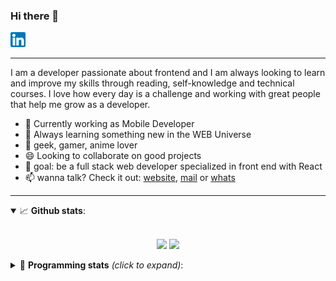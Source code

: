 ### Hi there 👋


 <a href="https://www.linkedin.com/in/edson-freire/"  target="_blank"  rel="nofollow">
 <img width="24rem" src="https://github.com/edsonmfreire/edsonmfreire/blob/master/assets/linkedin.png?raw=true">
 </a> 


---

I am a developer passionate about frontend and I am always looking to learn and improve my skills through reading, self-knowledge and technical courses. I love how every day is a challenge and working with great people that help me grow as a developer.

- 🔭 Currently working as Mobile Developer
- 🌱 Always learning something new in the WEB Universe
- 💜 geek, gamer, anime lover
- 😄 Looking to collaborate on good projects
- 🎯 goal: be a full stack web developer specialized in front end with React
- 📫 wanna talk? Check it out: <a href="http://www.edsonfreire.com.br" target="_blank">website</a>, <a href="mailto:edson@edsonfreire.com.br" target="_blank">mail</a> or <a href="https://api.whatsapp.com/send?phone=5579991208279" target="_blank">whats</a>

---

<details open>
  <summary>📈 <b>Github stats</b>:</summary>
  <br>
  <p align="center">
  <img src="https://github-readme-stats.vercel.app/api?username=edsonmfreire&show_icons=true&include_all_commits=true&count_private=true&&hide=issues"/>
  <img src="https://github-readme-stats.vercel.app/api/top-langs/?username=edsonmfreire&layout=compact&theme=tokyonight">
  </p>
</details>

<details>
  <summary>🤖 <b>Programming stats</b> <em>(click to expand)</em>:</summary>
  <br/>

<!--START_SECTION:waka-->
<!--END_SECTION:waka-->
</details>
